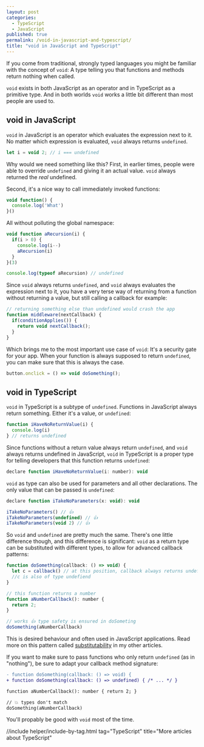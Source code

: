 ```yaml
---
layout: post
categories:
  - TypeScript
  - JavaScript
published: true
permalink: /void-in-javascript-and-typescript/
title: "void in JavaScript and TypeScript"
---
```


If you come from traditional, strongly typed languages you might be familiar with the concept
of `void`: A type telling you that functions and methods return nothing when called. 

`void` exists in both JavaScript as an operator and in TypeScript as a primitive type. And in both
worlds `void` works a little bit different than most people are used to.

## void in JavaScript

`void` in JavaScript is an operator which evaluates the expression next to it. No matter which
expression is evaluated, `void` always returns `undefined`.

```javascript
let i = void 2; // i === undefined
```

Why would we need something like this? First, in earlier times, people were able to override
`undefined` and giving it an actual value. `void` always returned the *real* undefined.

Second, it's a nice way to call immediately invoked functions:

```javascript
void function() {
  console.log('What')
}()
```

All without polluting the global namespace:

```javascript
void function aRecursion(i) {
  if(i > 0) {
    console.log(i--)
    aRecursion(i)
  }
}(3)

console.log(typeof aRecursion) // undefined
```

Since `void` always returns `undefined`, and `void` always evaluates the expression next to it,
you have a very terse way of returning from a function without returning a value, 
but still calling a callback for example:

```javascript
// returning something else than undefined would crash the app
function middleware(nextCallback) {
  if(conditionApplies()) {
    return void nextCallback();
  }
}
```

Which brings me to the most important use case of `void`: It's a security gate for your app. When
your function is always supposed to return `undefined`, you can make sure that this is always the case.

```javascript
button.onclick = () => void doSomething();
```

## void in TypeScript

`void` in TypeScript is a subtype of `undefined`. Functions in JavaScript always return something. 
Either it's a value, or `undefined`:

```javascript
function iHaveNoReturnValue(i) {
  console.log(i)
} // returns undefined
```

Since functions without a return value always return `undefined`, and `void` always returns undefined
in JavaScript, `void` in TypeScript is a proper type for telling developers that this function returns
`undefined`:

```javascript
declare function iHaveNoReturnValue(i: number): void
```

`void` as type can also be used for parameters and all other declarations. The only value that can be
passed is `undefined`:

```javascript
declare function iTakeNoParameters(x: void): void

iTakeNoParameters() // 👍
iTakeNoParameters(undefined) // 👍
iTakeNoParameters(void 2) // 👍
```

So `void` and `undefined` are pretty much the same. There's one little difference though, and
this difference is significant: `void` as a return type can be substituted with different types, to
allow for advanced callback patterns:

```javascript
function doSomething(callback: () => void) {
  let c = callback() // at this position, callback always returns undefined
  //c is also of type undefiend
}

// this function returns a number
function aNumberCallback(): number {
  return 2;
}

// works 👍 type safety is ensured in doSometing
doSomething(aNumberCallback) 
```

This is desired behaviour and often used in JavaScript applications. Read more on this
pattern called [substitutability](/typescript-substitutability/) in my other articles.

If you want to make sure to pass functions who only return `undefined` (as in "nothing"), 
be sure to adapt your callback method signature:

```diff
- function doSomething(callback: () => void) {
+ function doSomething(callback: () => undefined) { /* ... */ }

function aNumberCallback(): number { return 2; }

// 💥 types don't match
doSomething(aNumberCallback) 
```

You'll propably be good with `void` most of the time.

 //include helper/include-by-tag.html tag="TypeScript" title="More articles about TypeScript"
